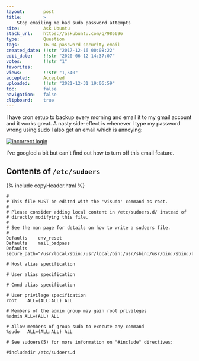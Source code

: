```yaml
---
layout:       post
title:        >
    Stop emailing me bad sudo password attempts
site:         Ask Ubuntu
stack_url:    https://askubuntu.com/q/986696
type:         Question
tags:         16.04 password security email
created_date: !!str "2017-12-16 00:08:22"
edit_date:    !!str "2020-06-12 14:37:07"
votes:        !!str "1"
favorites:    
views:        !!str "1,540"
accepted:     Accepted
uploaded:     !!str "2021-12-31 19:06:59"
toc:          false
navigation:   false
clipboard:    true
---
```


I have cron setup to backup every morning and email it to my gmail account and it works great. A nasty side-effect is whenever I type my password wrong using sudo I also get an email which is annoying:

[![incorrect login][1]][1]

I've googled a bit but can't find out how to turn off this email feature.

## Contents of `/etc/sudoers`

{% include copyHeader.html %}
``` 
#
# This file MUST be edited with the 'visudo' command as root.
#
# Please consider adding local content in /etc/sudoers.d/ instead of
# directly modifying this file.
#
# See the man page for details on how to write a sudoers file.
#
Defaults    env_reset
Defaults    mail_badpass
Defaults    secure_path="/usr/local/sbin:/usr/local/bin:/usr/sbin:/usr/bin:/sbin:/bin:/snap/bin"

# Host alias specification

# User alias specification

# Cmnd alias specification

# User privilege specification
root    ALL=(ALL:ALL) ALL

# Members of the admin group may gain root privileges
%admin ALL=(ALL) ALL

# Allow members of group sudo to execute any command
%sudo   ALL=(ALL:ALL) ALL

# See sudoers(5) for more information on "#include" directives:

#includedir /etc/sudoers.d

```

  [1]: https://i.stack.imgur.com/Jr883.png
